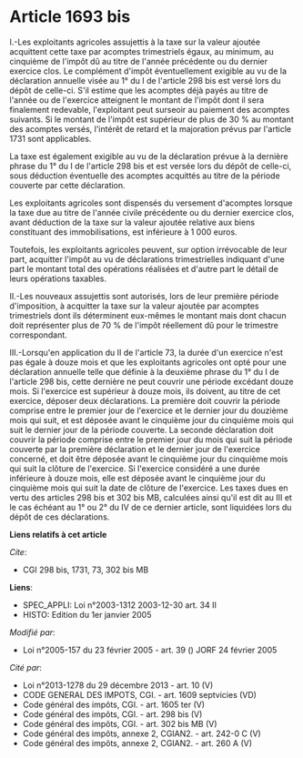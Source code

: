 # Article 1693 bis

I.-Les exploitants agricoles assujettis à la taxe sur la valeur ajoutée acquittent cette taxe par acomptes trimestriels
égaux, au minimum, au cinquième de l'impôt dû au titre de l'année précédente ou du dernier exercice clos. Le complément
d'impôt éventuellement exigible au vu de la déclaration annuelle visée au 1° du I de l'article 298 bis est versé lors du
dépôt de celle-ci. S'il estime que les acomptes déjà payés au titre de l'année ou de l'exercice atteignent le montant de
l'impôt dont il sera finalement redevable, l'exploitant peut surseoir au paiement des acomptes suivants. Si le montant de
l'impôt est supérieur de plus de 30 % au montant des acomptes versés, l'intérêt de retard et la majoration prévus par
l'article 1731 sont applicables.

La taxe est également exigible au vu de la déclaration prévue à la dernière phrase du 1° du I de l'article 298 bis et est
versée lors du dépôt de celle-ci, sous déduction éventuelle des acomptes acquittés au titre de la période couverte par cette
déclaration.

Les exploitants agricoles sont dispensés du versement d'acomptes lorsque la taxe due au titre de l'année civile précédente ou
du dernier exercice clos, avant déduction de la taxe sur la valeur ajoutée relative aux biens constituant des
immobilisations, est inférieure à 1 000 euros.

Toutefois, les exploitants agricoles peuvent, sur option irrévocable de leur part, acquitter l'impôt au vu de déclarations
trimestrielles indiquant d'une part le montant total des opérations réalisées et d'autre part le détail de leurs opérations
taxables.

II.-Les nouveaux assujettis sont autorisés, lors de leur première période d'imposition, à acquitter la taxe sur la valeur
ajoutée par acomptes trimestriels dont ils déterminent eux-mêmes le montant mais dont chacun doit représenter plus de 70 % de
l'impôt réellement dû pour le trimestre correspondant.

III.-Lorsqu'en application du II de l'article 73, la durée d'un exercice n'est pas égale à douze mois et que les exploitants
agricoles ont opté pour une déclaration annuelle telle que définie à la deuxième phrase du 1° du I de l'article 298 bis,
cette dernière ne peut couvrir une période excédant douze mois. Si l'exercice est supérieur à douze mois, ils doivent, au
titre de cet exercice, déposer deux déclarations. La première doit couvrir la période comprise entre le premier jour de
l'exercice et le dernier jour du douzième mois qui suit, et est déposée avant le cinquième jour du cinquième mois qui suit le
dernier jour de la période couverte. La seconde déclaration doit couvrir la période comprise entre le premier jour du mois
qui suit la période couverte par la première déclaration et le dernier jour de l'exercice concerné, et doit être déposée
avant le cinquième jour du cinquième mois qui suit la clôture de l'exercice. Si l'exercice considéré a une durée inférieure à
douze mois, elle est déposée avant le cinquième jour du cinquième mois qui suit la date de clôture de l'exercice. Les taxes
dues en vertu des articles 298 bis et 302 bis MB, calculées ainsi qu'il est dit au III et le cas échéant au 1° ou 2° du IV de
ce dernier article, sont liquidées lors du dépôt de ces déclarations.

**Liens relatifs à cet article**

_Cite_:

  - CGI 298 bis, 1731, 73, 302 bis MB

**Liens**:

  - SPEC_APPLI: Loi n°2003-1312 2003-12-30 art. 34 II
  - HISTO: Edition du 1er janvier 2005

_Modifié par_:

  - Loi n°2005-157 du 23 février 2005 - art. 39 () JORF 24 février 2005

_Cité par_:

  - Loi n°2013-1278 du 29 décembre 2013 - art. 10 (V)
  - CODE GENERAL DES IMPOTS, CGI. - art. 1609 septvicies (VD)
  - Code général des impôts, CGI. - art. 1605 ter (V)
  - Code général des impôts, CGI. - art. 298 bis (V)
  - Code général des impôts, CGI. - art. 302 bis MB (V)
  - Code général des impôts, annexe 2, CGIAN2. - art. 242-0 C (V)
  - Code général des impôts, annexe 2, CGIAN2. - art. 260 A (V)
